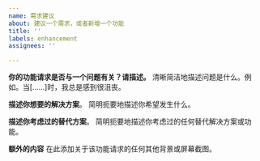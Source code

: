 ```yaml
---
name: 需求建议
about: 建议一个需求，或者新增一个功能
title: ''
labels: enhancement
assignees: ''

---
```


**你的功能请求是否与一个问题有关？请描述。**
清晰简洁地描述问题是什么。例如。当[......]时，我总是感到很沮丧。

**描述你想要的解决方案**。
简明扼要地描述你希望发生什么。

**描述你考虑过的替代方案**。
简明扼要地描述你考虑过的任何替代解决方案或功能。

**额外的内容**
在此添加关于该功能请求的任何其他背景或屏幕截图。
